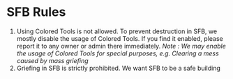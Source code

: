 # SFB Rules
1. Using Colored Tools is not allowed. To prevent destruction in SFB, we mostly disable the usage of Colored Tools. If you find it enabled, please report it to any owner or admin there immediately. *Note : We may enable the usage of Colored Tools for special purposes, e.g. Clearing a mess caused by mass griefing*
2. Griefing in SFB is strictly prohibited. We want SFB to be a safe building
